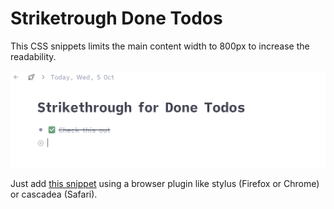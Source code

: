 #  Striketrough Done Todos
This CSS snippets limits the main content width to 800px to increase the readability.

![Original content width](strikethrough.png)

Just add [this snippet](https://github.com/rcvd/Tana-CSS-Snippets/blob/7a9b0fdc3822258637703f948b970cf78a073c2b/Strikethrough%20Done/striketrough.css) using a browser plugin like stylus (Firefox or Chrome) or cascadea (Safari).
